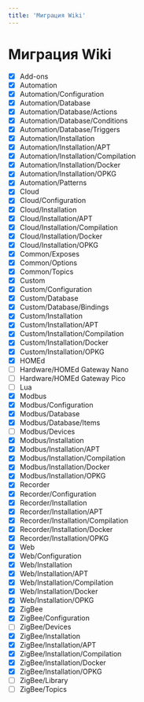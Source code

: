 ```yaml
---
title: 'Миграция Wiki'
---
```


# Миграция Wiki

- [x] Add-ons
- [x] Automation
- [x] Automation/Configuration
- [x] Automation/Database
- [x] Automation/Database/Actions
- [x] Automation/Database/Conditions
- [x] Automation/Database/Triggers
- [x] Automation/Installation
- [x] Automation/Installation/APT
- [x] Automation/Installation/Compilation
- [x] Automation/Installation/Docker
- [x] Automation/Installation/OPKG
- [x] Automation/Patterns
- [x] Cloud
- [x] Cloud/Configuration
- [x] Cloud/Installation
- [x] Cloud/Installation/APT
- [x] Cloud/Installation/Compilation
- [x] Cloud/Installation/Docker
- [x] Cloud/Installation/OPKG
- [x] Common/Exposes
- [x] Common/Options
- [x] Common/Topics
- [x] Custom
- [x] Custom/Configuration
- [x] Custom/Database
- [x] Custom/Database/Bindings
- [x] Custom/Installation
- [x] Custom/Installation/APT
- [x] Custom/Installation/Compilation
- [x] Custom/Installation/Docker
- [x] Custom/Installation/OPKG
- [x] HOMEd
- [ ] Hardware/HOMEd Gateway Nano
- [ ] Hardware/HOMEd Gateway Pico
- [ ] Lua
- [x] Modbus
- [x] Modbus/Configuration
- [x] Modbus/Database
- [x] Modbus/Database/Items
- [ ] Modbus/Devices
- [x] Modbus/Installation
- [x] Modbus/Installation/APT
- [x] Modbus/Installation/Compilation
- [x] Modbus/Installation/Docker
- [x] Modbus/Installation/OPKG
- [x] Recorder
- [x] Recorder/Configuration
- [x] Recorder/Installation
- [x] Recorder/Installation/APT
- [x] Recorder/Installation/Compilation
- [x] Recorder/Installation/Docker
- [x] Recorder/Installation/OPKG
- [x] Web
- [x] Web/Configuration
- [x] Web/Installation
- [x] Web/Installation/APT
- [x] Web/Installation/Compilation
- [x] Web/Installation/Docker
- [x] Web/Installation/OPKG
- [x] ZigBee
- [x] ZigBee/Configuration
- [ ] ZigBee/Devices
- [x] ZigBee/Installation
- [x] ZigBee/Installation/APT
- [x] ZigBee/Installation/Compilation
- [x] ZigBee/Installation/Docker
- [x] ZigBee/Installation/OPKG
- [ ] ZigBee/Library
- [ ] ZigBee/Topics
